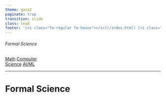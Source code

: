 ```yaml
---
theme: gaia2
paginate: true
transition: slide
class: lead
footer: '[<i class="fa-regular fa-house"></i>](/index.html) [<i class="fa-regular fa-circle-up"></i>](../index.html) [<i class="fa-regular fa-circle-left"></i>](#1)'
---
```



###### Formal Science

<div class="dashboard-tiles">
  <a class="tile-link" href="math/index.html" style="--tile-bg-img:url('/assets/2025-09-30-11-22-34.png');">Math</a>
  <a class="tile-link" href="cs/index.html" style="--tile-bg-img:url('/assets/2025-09-30-14-40-00.png');">Computer<br>Science</a>
  <a class="tile-link" href="aiml/index.html" style="--tile-bg-img:url('/assets/2025-09-30-14-32-40.png');">AI/ML</a>
</div>

---

<!-- _class: lead invert -->

# Formal Science
